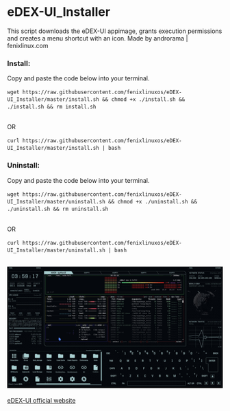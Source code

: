 # eDEX-UI_Installer

<p>This script downloads the eDEX-UI appimage, grants execution permissions and creates a menu shortcut with an icon. Made by androrama | fenixlinux.com </p>
<h3>Install:</h3>   
<p>Copy and paste the code below into your terminal.</p>
<code>wget https://raw.githubusercontent.com/fenixlinuxos/eDEX-UI_Installer/master/install.sh && chmod +x ./install.sh && ./install.sh && rm install.sh</code><br><br>
<p>OR</p>
<code>curl https://raw.githubusercontent.com/fenixlinuxos/eDEX-UI_Installer/master/install.sh | bash </code>
<br>

<h3>Uninstall:</h3>   
<p>Copy and paste the code below into your terminal.</p>
<code>wget https://raw.githubusercontent.com/fenixlinuxos/eDEX-UI_Installer/master/uninstall.sh && chmod +x ./uninstall.sh && ./uninstall.sh && rm uninstall.sh</code><br><br>
<p>OR</p>
<code>curl https://raw.githubusercontent.com/fenixlinuxos/eDEX-UI_Installer/master/uninstall.sh | bash </code>
<br><br>

<img src=pictures/edexandbpytop.jpeg><br><br>
<a href=https://github.com/GitSquared/edex-ui>eDEX-UI official website</a>
